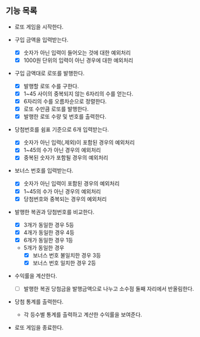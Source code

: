 ## 기능 목록

- 로또 게임을 시작한다.

- 구입 금액을 입력받는다.
  + [x] 숫자가 아닌 입력이 들어오는 것에 대한 예외처리
  + [x] 1000원 단위의 입력이 아닌 경우에 대한 예외처리

- 구입 금액대로 로또를 발행한다.
  + [x] 발행할 로또 수를 구한다.
  + [x] 1~45 사이의 중복되지 않는 6자리의 수를 얻는다.
  + [x] 6자리의 수를 오름차순으로 정렬한다.
  + [x] 로또 수만큼 로또를 발행한다.
  + [x] 발행한 로또 수량 및 번호를 출력한다.

- 당첨번호를 쉼표 기준으로 6개 입력받는다.
  + [x] 숫자가 아닌 입력(,제외)이 포함된 경우의 예외처리
  + [x] 1~45의 수가 아닌 경우의 예외처리
  + [x] 중복된 숫자가 포함될 경우의 예외처리

- 보너스 번호를 입력받는다.
  + [x] 숫자가 아닌 입력이 포함된 경우의 예외처리
  + [x] 1~45의 수가 아닌 경우의 예외처리
  + [x] 당첨번호와 중복되는 경우의 예외처리

- 발행한 복권과 당첨번호를 비교한다.
  + [x] 3개가 동일한 경우 5등
  + [x] 4개가 동일한 경우 4등
  + [x] 6개가 동일한 경우 1등

  + 5개가 동일한 경우
    + [x] 보너스 번호 불일치한 경우 3등
    + [x] 보너스 번호 일치한 경우 2등

- 수익률을 계산한다.
  + [ ] 발행한 복권 당첨금을 발행금액으로 나누고 소수점 둘째 자리에서 반올림한다.

- 당첨 통계를 출력한다.
  + 각 등수별 통계를 출력하고 계산한 수익률을 보여준다.

- 로또 게임을 종료한다.
